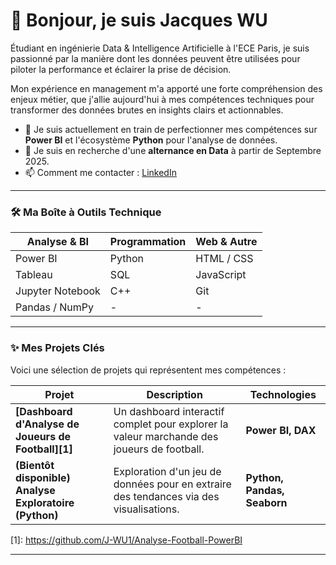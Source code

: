 # 👋 Bonjour, je suis Jacques WU

Étudiant en ingénierie Data & Intelligence Artificielle à l'ECE Paris, je suis passionné par la manière dont les données peuvent être utilisées pour piloter la performance et éclairer la prise de décision.

Mon expérience en management m'a apporté une forte compréhension des enjeux métier, que j'allie aujourd'hui à mes compétences techniques pour transformer des données brutes en insights clairs et actionnables.

- 🔭 Je suis actuellement en train de perfectionner mes compétences sur **Power BI** et l'écosystème **Python** pour l'analyse de données.
- 🌱 Je suis en recherche d'une **alternance en Data** à partir de Septembre 2025.
- 📫 Comment me contacter : [LinkedIn](https://www.linkedin.com/in/wu-jacques)

---

### 🛠️ Ma Boîte à Outils Technique

| Analyse & BI      | Programmation       | Web & Autre         |
|-------------------|---------------------|---------------------|
| Power BI          | Python              | HTML / CSS          |
| Tableau           | SQL                 | JavaScript          |
| Jupyter Notebook  | C++                 | Git                 |
| Pandas / NumPy    | -                   | -                   |

---

### ✨ Mes Projets Clés

Voici une sélection de projets qui représentent mes compétences :

| Projet                                               | Description                                                                                             | Technologies             |
|------------------------------------------------------|---------------------------------------------------------------------------------------------------------|--------------------------|
| **[Dashboard d'Analyse de Joueurs de Football][1]**  | Un dashboard interactif complet pour explorer la valeur marchande des joueurs de football.                | **Power BI, DAX**        |
| **(Bientôt disponible) Analyse Exploratoire (Python)** | Exploration d'un jeu de données pour en extraire des tendances via des visualisations.                    | **Python, Pandas, Seaborn**|

[1]: https://github.com/J-WU1/Analyse-Football-PowerBI  <!-- Mettez ici le lien vers votre dépôt Power BI -->

---
